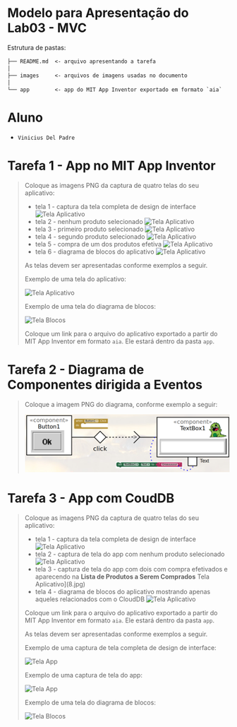 # Modelo para Apresentação do Lab03 - MVC

Estrutura de pastas:

~~~
├── README.md  <- arquivo apresentando a tarefa
│
├── images     <- arquivos de imagens usadas no documento
│
└── app        <- app do MIT App Inventor exportado em formato `aia`
~~~

# Aluno
* `Vinicius Del Padre`

# Tarefa 1 - App no MIT App Inventor

> Coloque as imagens PNG da captura de quatro telas do seu aplicativo:
> * tela 1 - captura da tela completa de design de interface
![Tela Aplicativo](interface.png)
> * tela 2 - nenhum produto selecionado
![Tela Aplicativo](1.jpg)
> * tela 3 - primeiro produto selecionado
![Tela Aplicativo](2.jpg)
> * tela 4 - segundo produto selecionado
![Tela Aplicativo](6.jpg)
> * tela 5 - compra de um dos produtos efetiva
![Tela Aplicativo](3.jpg)
> * tela 6 - diagrama de blocos do aplicativo
![Tela Aplicativo](diagrama.jpg)
>
> As telas devem ser apresentadas conforme exemplos a seguir.
>
> Exemplo de uma tela do aplicativo:
>
> ![Tela Aplicativo](images/aplicativo.png)
>
> Exemplo de uma tela do diagrama de blocos:
>
> ![Tela Blocos](images/blocks.png)
>
> Coloque um link para o arquivo do aplicativo exportado a partir do MIT App Inventor em formato `aia`. Ele estará dentro da pasta `app`.

# Tarefa 2 - Diagrama de Componentes dirigida a Eventos

> Coloque a imagem PNG do diagrama, conforme exemplo a seguir:
>
> ![Diagrama Eventos](images/mit-app-inventor-events.png)

# Tarefa 3 - App com CoudDB

> Coloque as imagens PNG da captura de quatro telas do seu aplicativo:
> * tela 1 - captura da tela completa de design de interface
![Tela Aplicativo](interface-2.png)
> * tela 2 - captura de tela do app com nenhum produto selecionado
![Tela Aplicativo](7.jpg)
> * tela 3 - captura de tela do app com dois com compra efetivados e aparecendo na **Lista de Produtos a Serem Comprados**
Tela Aplicativo](8.jpg)
> * tela 4 - diagrama de blocos do aplicativo mostrando apenas aqueles relacionados com o CloudDB
![Tela Aplicativo](diagrama-2.jpg)
>
> Coloque um link para o arquivo do aplicativo exportado a partir do MIT App Inventor em formato `aia`. Ele estará dentro da pasta `app`.
>
> As telas devem ser apresentadas conforme exemplos a seguir.
>
> Exemplo de uma captura de tela completa de design de interface:
>
> ![Tela App](images/design.png)
>
> Exemplo de uma captura de tela do app:
>
> ![Tela App](images/aplicativo.png)
>
> Exemplo de uma tela do diagrama de blocos:
>
> ![Tela Blocos](images/blocks.png)
